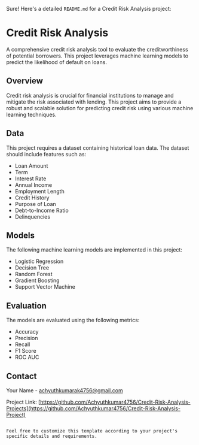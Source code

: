 Sure! Here's a detailed `README.md` for a Credit Risk Analysis project:

# Credit Risk Analysis

A comprehensive credit risk analysis tool to evaluate the creditworthiness of potential borrowers. This project leverages machine learning models to predict the likelihood of default on loans.

## Overview

Credit risk analysis is crucial for financial institutions to manage and mitigate the risk associated with lending. This project aims to provide a robust and scalable solution for predicting credit risk using various machine learning techniques.



## Data

This project requires a dataset containing historical loan data. The dataset should include features such as:

- Loan Amount
- Term
- Interest Rate
- Annual Income
- Employment Length
- Credit History
- Purpose of Loan
- Debt-to-Income Ratio
- Delinquencies

## Models

The following machine learning models are implemented in this project:

- Logistic Regression
- Decision Tree
- Random Forest
- Gradient Boosting
- Support Vector Machine

## Evaluation

The models are evaluated using the following metrics:

- Accuracy
- Precision
- Recall
- F1 Score
- ROC AUC




## Contact

Your Name - achyuthkumarak4756@gmail.com

Project Link: [https://github.com/Achyuthkumar4756/Credit-Risk-Analysis-Projects](https://github.com/Achyuthkumar4756/Credit-Risk-Analysis-Project)
```

Feel free to customize this template according to your project's specific details and requirements.

